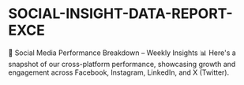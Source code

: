 # SOCIAL-INSIGHT-DATA-REPORT-EXCE
🚀 Social Media Performance Breakdown – Weekly Insights 📊  Here's a snapshot of our cross-platform performance, showcasing growth and engagement across Facebook, Instagram, LinkedIn, and X (Twitter).
